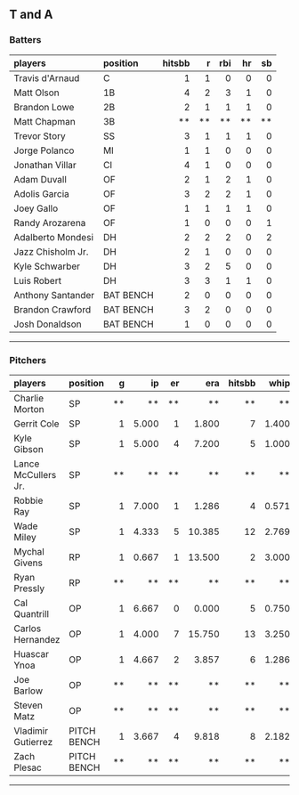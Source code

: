 ## T and A

### Batters

 
|players           |position  | hitsbb|  r| rbi| hr| sb| 
|:-----------------|:---------|------:|--:|---:|--:|--:| 
|Travis d'Arnaud   |C         |      1|  1|   0|  0|  0| 
|Matt Olson        |1B        |      4|  2|   3|  1|  0| 
|Brandon Lowe      |2B        |      2|  1|   1|  1|  0| 
|Matt Chapman      |3B        |     **| **|  **| **| **| 
|Trevor Story      |SS        |      3|  1|   1|  1|  0| 
|Jorge Polanco     |MI        |      1|  1|   0|  0|  0| 
|Jonathan Villar   |CI        |      4|  1|   0|  0|  0| 
|Adam Duvall       |OF        |      2|  1|   2|  1|  0| 
|Adolis Garcia     |OF        |      3|  2|   2|  1|  0| 
|Joey Gallo        |OF        |      1|  1|   1|  1|  0| 
|Randy Arozarena   |OF        |      1|  0|   0|  0|  1| 
|Adalberto Mondesi |DH        |      2|  2|   2|  0|  2| 
|Jazz Chisholm Jr. |DH        |      2|  1|   0|  0|  0| 
|Kyle Schwarber    |DH        |      3|  2|   5|  0|  0| 
|Luis Robert       |DH        |      3|  3|   1|  1|  0| 
|Anthony Santander |BAT BENCH |      2|  0|   0|  0|  0| 
|Brandon Crawford  |BAT BENCH |      3|  2|   0|  0|  0| 
|Josh Donaldson    |BAT BENCH |      1|  0|   0|  0|  0| 


* * *

### Pitchers

 
|players             |position    |  g|    ip| er|    era| hitsbb|  whip| so|  w| sv| 
|:-------------------|:-----------|--:|-----:|--:|------:|------:|-----:|--:|--:|--:| 
|Charlie Morton      |SP          | **|    **| **|     **|     **|    **| **| **| **| 
|Gerrit Cole         |SP          |  1| 5.000|  1|  1.800|      7| 1.400|  7|  1|  0| 
|Kyle Gibson         |SP          |  1| 5.000|  4|  7.200|      5| 1.000|  7|  0|  0| 
|Lance McCullers Jr. |SP          | **|    **| **|     **|     **|    **| **| **| **| 
|Robbie Ray          |SP          |  1| 7.000|  1|  1.286|      4| 0.571| 13|  1|  0| 
|Wade Miley          |SP          |  1| 4.333|  5| 10.385|     12| 2.769|  1|  0|  0| 
|Mychal Givens       |RP          |  1| 0.667|  1| 13.500|      2| 3.000|  0|  0|  0| 
|Ryan Pressly        |RP          | **|    **| **|     **|     **|    **| **| **| **| 
|Cal Quantrill       |OP          |  1| 6.667|  0|  0.000|      5| 0.750|  4|  1|  0| 
|Carlos Hernandez    |OP          |  1| 4.000|  7| 15.750|     13| 3.250|  3|  0|  0| 
|Huascar Ynoa        |OP          |  1| 4.667|  2|  3.857|      6| 1.286|  8|  0|  0| 
|Joe Barlow          |OP          | **|    **| **|     **|     **|    **| **| **| **| 
|Steven Matz         |OP          | **|    **| **|     **|     **|    **| **| **| **| 
|Vladimir Gutierrez  |PITCH BENCH |  1| 3.667|  4|  9.818|      8| 2.182|  0|  0|  0| 
|Zach Plesac         |PITCH BENCH | **|    **| **|     **|     **|    **| **| **| **| 


* * *


